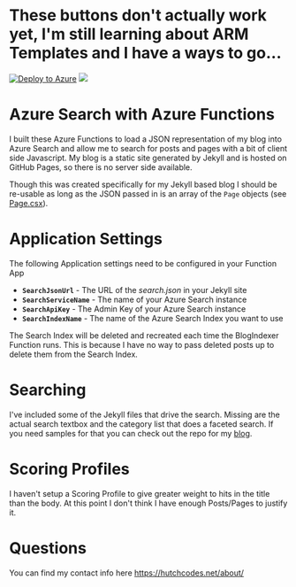 # These buttons don't actually work yet, I'm still learning about ARM Templates and I have a ways to go...
[![Deploy to Azure](http://azuredeploy.net/deploybutton.png)](https://portal.azure.com/#create/Microsoft.Template/uri/https%3A%2F%2Fraw.githubusercontent.com%2Fhutchcodes%2FJekyll-Search-With-Azure-Functions%2Fmaster%2FJekyllSearch.json)
<a href="http://armviz.io/#/?load=https%3A%2F%2Fraw.githubusercontent.com%2Fhutchcodes%2FJekyll-Search-With-Azure-Functions%2Fmaster%2FJekyllSearch.json" target="_blank">
    <img src="http://armviz.io/visualizebutton.png"/>
</a>


# Azure Search with Azure Functions

I built these Azure Functions to load a JSON representation of my blog into Azure Search and allow me to search for posts and pages with a bit of client side Javascript. My blog is a static site generated by Jekyll and is hosted on GitHub Pages, so there is no server side available.

Though this was created specifically for my Jekyll based blog I should be re-usable as long as the JSON passed in is an array of the `Page` objects (see [Page.csx](https://github.com/hutchcodes/Azure-Search-with-Azure-Functions/blob/master/Shared/Page.csx)).

# Application Settings

The following Application settings need to be configured in your Function App
- **`SearchJsonUrl`** - The URL of the *search.json* in your Jekyll site
- **`SearchServiceName`** - The name of your Azure Search instance
- **`SearchApiKey`** - The Admin Key of your Azure Search instance
- **`SearchIndexName`** - The name of the Azure Search Index you want to use

The Search Index will be deleted and recreated each time the BlogIndexer Function runs. This is because I have no way to pass deleted posts up to delete them from the Search Index.

# Searching

I've included some of the Jekyll files that drive the search. Missing are the actual search textbox and the category list that does a faceted search. If you need samples for that you can check out the repo for my [blog](https://github.com/hutchcodes/hutchcodes.github.io).

# Scoring Profiles

I haven't setup a Scoring Profile to give greater weight to hits in the title than the body. At this point I don't think I have enough Posts/Pages to justify it.

# Questions

You can find my contact info here https://hutchcodes.net/about/
